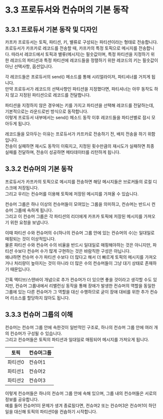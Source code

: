 # 3.3 프로듀서와 컨슈머의 기본 동작


## 3.3.1 프로듀서 기본 동작 및 디자인

카프카 프로듀서는 토픽, 파티션, 키, 밸류로 구성되는 파티션이라는 형태로 전송합니다.  
프로듀서가 카프카로 레코드를 전송할 때, 카프카의 특정 토픽으로 메시지를 전송합니다. 따라서 레코드에서 토픽과 밸류(메시지)는 필숫값이며, 특정 파티션을 지정하기 위한 레코드의 파티션과 특정 파티션에 레코드들을 정렬하기 위한 레코드의 키는 필숫값이 아닌 선택사항, 옵션입니다.  

각 레코드들은 프로듀서의 send() 메소드를 통해 시리얼라이저, 파티셔너를 거치게 됩니다.  
만약 프로듀서가 레코드의 선택사항인 파티션을 지정했다면, 파티셔너는 아무 동작도 하지 않고 지정된 파티션으로 레코드를 전달합니다.  

파티션을 지정하지 않은 경우에는 키를 가지고 파티션을 선택해 레코드를 전달하는데, 기본적으로는 라운드로빈 방식으로 동작합니다.  
이렇게 프로듀서 내부에서는 send() 메소드 동작 이후 레코드들을 파티션별로 잠시 모아두게 됩니다.  

레코드들을 모아두는 이유는 프로듀서가 카프카로 전송하기 전, 배치 전송을 하기 위함입니다.  
전송이 실패하면 재시도 동작이 이뤄지고, 지정된 횟수만큼의 재시도가 실패하면 최종 실패를 전달하며, 전송이 성공하면 메타데이터를 리턴하게 됩니다.  

## 3.3.2 컨슈머의 기본 동작  

프로듀서가 카프카의 토픽으로 메시지를 전송하면 해당 메시지들은 브로커들의 로컬 디스크에 저장됩니다.  
그리고 우리는 컨슈머를 이용해 토픽에 저장된 메시지를 가져올 수 있습니다.  

컨슈머 그룹은 하나 이상의 컨슈머들이 모여있는 그룹을 의미하고, 컨슈머는 반드시 컨슈머 그룹에 속하게 됩니다.  
그리고 이 컨슈머 그룹은 각 파티션의 리더에게 카프카 토픽에 저장된 메시지를 가져오기 위한 요청을 보냅니다.  

이때 파티션 수와 컨슈머의 수(하나의 컨슈머 그룹 안에 있는 컨슈머의 수)는 일대일로 매핑되는 것이 이상적입니다.  
물론 파티션 수와 컨슈머 수의 비율을 반드시 일대일로 매핑해야하는 것은 아니지만, 파티션 수보다 컨슈머 수가 많게 구현하는 것은 바람직한 구성은 아닙니다.  
왜냐하면 컨슈머 수가 파티션 수보다 더 많다고 해서 더 빠르게 토픽의 메시지를 가져오거나 처리량이 높아지는 것이 아니라 더 많은 수의 컨슈머들이 그냥 대기 상태로 존재하기 때문입니다.  

간혹 액티브/스탠바이 개념으로 추가 컨슈머가 더 있으면 좋을 것이라고 생각할 수도 있지만, 컨슈머 그룹내에서 리밸런싱 동작을 통해 장애가 발생한 컨슈머의 역할을 동일한 그룹에 있는 다른 컨슈머가 그 역할을 대신 수행하므로 굳이 장애 대비를 위한 추가 컨슈머 리소스를 할당하지 않아도 됩니다.  


## 3.3.3 컨슈머 그룹의 이해

컨슈머는 컨슈머 그룹 안에 속한것이 일반적인 구조로, 하나의 컨슈머 그룹 안에 여러 개의 컨슈머가 구성될 수 있습니다.  
그리고 컨슈머들은 토픽의 파티션과 일대일로 매핑되어 메시지를 가져오게 됩니다.  

| 토픽    | 컨슈머그룹 |
| ------- | ---------- |
| 파티션0 | 컨슈머1    |
| 파티션1 | 컨슈머2    |
| 파티션2 | 컨슈머3    |  

이렇게 컨슈머들은 하나의 컨슈머 그룹 안에 속해 있으며, 그룹 내의 컨슈머들은 서로의 정보를 공유합니다.  
예를 들어 컨슈머1이 문제가 생겨 종료됬다면, 컨슈머2 또는 컨슈머3은 컨슈머1이 하던 일을 대신해 토픽의 파티션0을 컨슙하기 시작합니다.  







